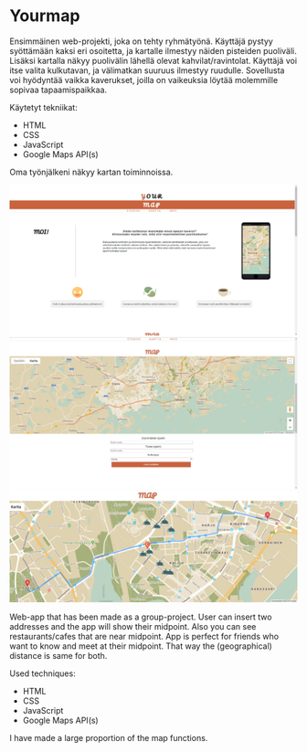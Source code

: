 <h1>Yourmap</h1>

Ensimmäinen web-projekti, joka on tehty ryhmätyönä. Käyttäjä pystyy syöttämään kaksi eri osoitetta, ja kartalle ilmestyy näiden pisteiden puoliväli. Lisäksi kartalla näkyy puolivälin lähellä olevat kahvilat/ravintolat. Käyttäjä voi itse valita kulkutavan, ja välimatkan suuruus ilmestyy ruudulle. Sovellusta voi hyödyntää vaikka kaverukset, joilla on vaikeuksia löytää molemmille sopivaa tapaamispaikkaa.

Käytetyt tekniikat:
- HTML
- CSS
- JavaScript
- Google Maps API(s)

Oma työnjälkeni näkyy kartan toiminnoissa.


<img src="images/hello.jpeg">

<img src="images/map.jpeg">

<img src="images/route.jpeg">

Web-app that has been made as a group-project. User can insert two addresses and the app will show their midpoint. Also you can see restaurants/cafes that are near midpoint. App is perfect for friends who want to know and meet at their midpoint. That way the (geographical) distance is same for both. 

Used techniques:
- HTML
- CSS
- JavaScript
- Google Maps API(s)

I have made a large proportion of the map functions.
